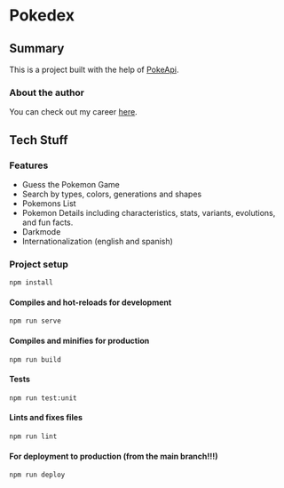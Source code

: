 # Pokedex

## Summary

This is a project built with the help of [PokeApi](https://pokeapi.co/docs/v2).

### About the author

You can check out my career [here](https://www.linkedin.com/in/natasha-aguayo-104a48102/).

## Tech Stuff

### Features

- Guess the Pokemon Game
- Search by types, colors, generations and shapes
- Pokemons List
- Pokemon Details including characteristics, stats, variants, evolutions, and fun facts.
- Darkmode
- Internationalization (english and spanish)

### Project setup

```
npm install
```

#### Compiles and hot-reloads for development

```
npm run serve
```

#### Compiles and minifies for production

```
npm run build
```

#### Tests

```
npm run test:unit
```

#### Lints and fixes files

```
npm run lint
```

#### For deployment to production (from the main branch!!!)

```
npm run deploy
```
